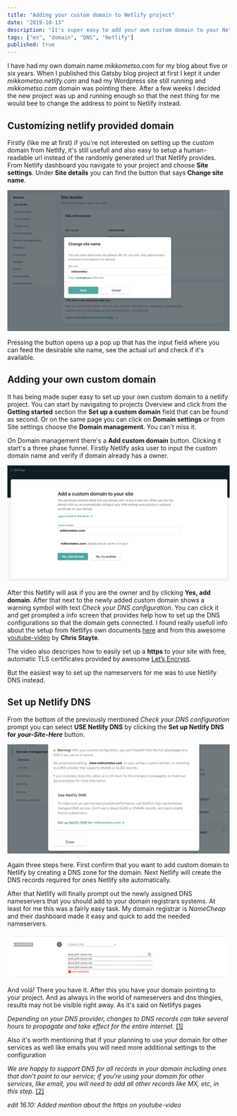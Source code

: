 ```yaml
---
title: "Adding your custom domain to Netlify project"
date: "2019-10-13"
description: "It's super easy to add your own custom domain to your Netlify project"
tags: ["en", "domain", "DNS", "Netlify"]
published: true
---
```


I have had my own domain name _mikkometso.com_ for my blog about five or six years. When I published this Gatsby blog project at first I kept it under _mikkometso.netlify.com_ and had my Wordpress site still running and _mikkometso.com_ domain was pointing there. After a few weeks I decided the new project was up and running enough so that the next thing for me would bee to change the address to point to Netlify instead. 

## Customizing netlify provided domain

Firstly (like me at first) if you're not interested on setting up the custom domain from Netlify, it's still usefull and also easy to setup a human-readable url instead of the randomly generated url that Netlify provides. From Netlify dashboard you navigate to your project and choose **Site settings**. Under **Site details** you can find the button that says **Change site name**. 

![Netlify Change site name view](./netlify-custom-domain.png)

Pressing the button opens up a pop up that has the input field where you can feed the desirable site name, see the actual url and check if it's available.

## Adding your own custom domain

It has being made super easy to set up your own custom domain to a netlify project. You can start by navigating to projects Overview and click from the **Getting started** section the **Set up a custom domain** field that can be found as second. Or on the same page you can click on **Domain settings** or from Site settings choose the **Domain management**. You can't miss it. 

On Domain management there's a **Add custom domain** button. Clicking it start's a three phase funnel. Firstly Netlify asks user to input the custom domain name and verify if domain already has a owner. 

![Add a custom domain to your site](./netlify-custom-domain3.jpg)

After this Netlify will ask if you are the owner and by clicking **Yes, add domain**. After that next to the newly added custom domain shows a warning symbol with text _Check your DNS configuration_. You can click it and get prompted a info screen that provides help how to set up the DNS configurations so that the domain gets connected. I found really usefull info about the setup from Netlifys own documents <a href="https://www.netlify.com/docs/custom-domains/" target="_blank">here</a> and from this awesome <a href="https://www.youtube.com/watch?v=Q9giWrfIJKk" target="_blank">youtube-video</a> by **Chris Stayte**.

The video also descripes how to easily set up a **https** to your site with free, automatic TLS certificates provided by awesome <a href="https://letsencrypt.org/" target="_blank">Let’s Encrypt</a>.

But the easiest way to set up the nameservers for me was to use Netlify DNS instead.

## Set up Netlify DNS

From the bottom of the previously mentioned _Check your DNS configuration_ prompt you can select **USE Netlify DNS** by clicking the **Set up Netlify DNS for _your-Site-Here_** button.

![Set up Netlify DNS for your-domain-here](./netlify-custom-domain4.jpg)

Again three steps here. First confirm that you want to add custom domain to Netlify by creating a DNS zone for the domain. Next Netlify will create the DNS records required for ones Netlify site automatically. 

After that Netlify will finally prompt out the newly assigned DNS nameservers that you should add to your domain registrars systems. At least for me this was a fairly easy task. My domain registrar is _NameCheap_ and their dashboard made it easy and quick to add the needed nameservers. 

![NameCheap dashboard](./netlify-custom-domain2.png)

And volá! There you have it. After this you have your domain pointing to your project. And as always in the world of nameservers and dns thingies, results may not be visible right away. As it's said on Netlifys pages 

_Depending on your DNS provider, changes to DNS records can take several hours to propagate and take effect for the entire internet._ <a href="https://www.netlify.com/docs/custom-domains/#automatic" target="_blank">[1]</a>  

Also it's worth mentioning that if your planning to use your domain for other services as well like emails you will need more additional settings to the configuration

_We are happy to support DNS for all records in your domain including ones that don’t point to our service; if you’re using your domain for other services, like email, you will need to add all other records like MX, etc, in this step._ <a href="https://www.netlify.com/docs/custom-domains/#automatic" target="_blank">[2]</a>  


_edit 16.10: Added mention about the https on youtube-video_